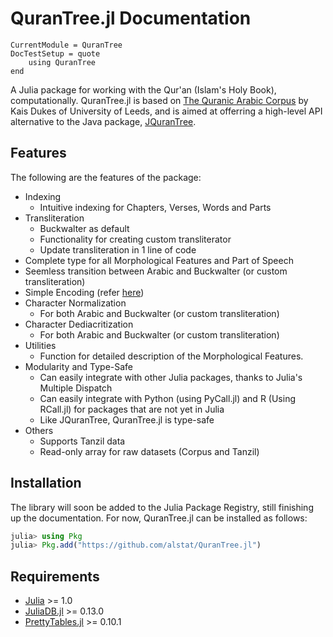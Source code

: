 # QuranTree.jl Documentation

```@meta
CurrentModule = QuranTree
DocTestSetup = quote
    using QuranTree
end
```

A Julia package for working with the Qur'an (Islam's Holy Book), computationally. QuranTree.jl is based on [The Quranic Arabic Corpus](https://corpus.quran.com/) by Kais Dukes of University of Leeds, and is aimed at offerring a high-level API alternative to the Java package, [JQuranTree](https://corpus.quran.com/java/overview.jsp). 
## Features
The following are the features of the package:

 * Indexing
    * Intuitive indexing for Chapters, Verses, Words and Parts
 * Transliteration
    * Buckwalter as default
    * Functionality for creating custom transliterator
    * Update transliteration in 1 line of code
 * Complete type for all Morphological Features and Part of Speech
 * Seemless transition between Arabic and Buckwalter (or custom transliteration)
 * Simple Encoding (refer [here](https://corpus.quran.com/java/simpleencoding.jsp))
 * Character Normalization
    * For both Arabic and Buckwalter (or custom transliteration)
 * Character Dediacritization
    * For both Arabic and Buckwalter (or custom transliteration)
 * Utilities
    * Function for detailed description of the Morphological Features.
 * Modularity and Type-Safe
    * Can easily integrate with other Julia packages, thanks to Julia's Multiple Dispatch
    * Can easily integrate with Python (using PyCall.jl) and R (Using RCall.jl) for packages that are not yet in Julia
    * Like JQuranTree, QuranTree.jl is type-safe
 * Others
    * Supports Tanzil data
    * Read-only array for raw datasets (Corpus and Tanzil)

## Installation
The library will soon be added to the Julia Package Registry, still finishing up the documentation. For now, QuranTree.jl can be installed as follows:
```julia
julia> using Pkg
julia> Pkg.add("https://github.com/alstat/QuranTree.jl")
```
## Requirements
 * [Julia](https://julialang.org/) >= 1.0
 * [JuliaDB.jl](https://github.com/JuliaData/JuliaDB.jl) >= 0.13.0
 * [PrettyTables.jl](https://github.com/ronisbr/PrettyTables.jl) >= 0.10.1